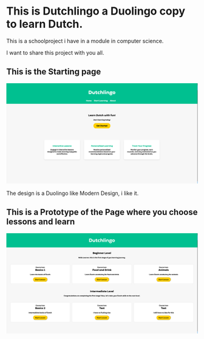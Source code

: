 <h1>This is Dutchlingo a Duolingo copy to learn Dutch.</h1>

This is a schoolproject i have in a module in computer science.

I want to share this project with you all.

<h2>This is the Starting page</h2>

![Dutchlingo.html Page](/Images_README/Dutchlingo-html.png)

The design is a Duolingo like Modern Design, i like it.

<h2>This is a Prototype of the Page where you choose lessons and learn</h2>

![Courses.html Page](/Images_README/Courses-html.png)

